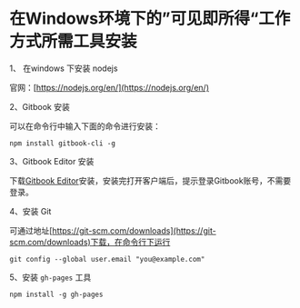 # 在Windows环境下的”可见即所得“工作方式所需工具安装

1、 在windows 下安装 nodejs

官网：[https://nodejs.org/en/](https://nodejs.org/en/)

2、Gitbook 安装

可以在命令行中输入下面的命令进行安装：

```
npm install gitbook-cli -g
```

3、Gitbook Editor 安装

下载[Gitbook Editor](https://legacy.gitbook.com/editor)安装，安装完打开客户端后，提示登录Gitbook账号，不需要登录。

4、安装 Git

可通过地址[https://git-scm.com/downloads](https://git-scm.com/downloads)下载，在命令行下运行

```
git config --global user.email "you@example.com"
```

5、安装 `gh-pages` 工具

```
npm install -g gh-pages
```



